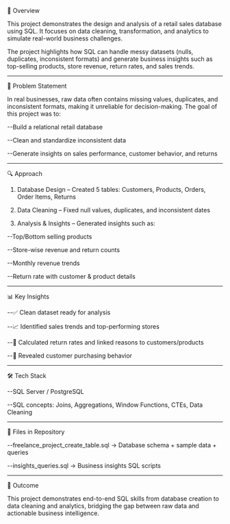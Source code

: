 📌 Overview

This project demonstrates the design and analysis of a retail sales database using SQL. It focuses on data cleaning, transformation, and analytics to simulate real-world business challenges.

The project highlights how SQL can handle messy datasets (nulls, duplicates, inconsistent formats) and generate business insights such as top-selling products, store revenue, return rates, and sales trends.

--------------------------------------------------------------------------------------------------------------------------------------------------------------------

🎯 Problem Statement

In real businesses, raw data often contains missing values, duplicates, and inconsistent formats, making it unreliable for decision-making.
The goal of this project was to:

  --Build a relational retail database

--Clean and standardize inconsistent data

--Generate insights on sales performance, customer behavior, and returns

--------------------------------------------------------------------------------------------------------------------------------------------------------------------

🔍 Approach

1. Database Design – Created 5 tables: Customers, Products, Orders, Order Items, Returns

2. Data Cleaning – Fixed null values, duplicates, and inconsistent dates

3. Analysis & Insights – Generated insights such as:

--Top/Bottom selling products

--Store-wise revenue and return counts

--Monthly revenue trends

--Return rate with customer & product details

--------------------------------------------------------------------------------------------------------------------------------------------------------------------

📊 Key Insights

--✅ Clean dataset ready for analysis

--📈 Identified sales trends and top-performing stores

--🔄 Calculated return rates and linked reasons to customers/products

--🛒 Revealed customer purchasing behavior

--------------------------------------------------------------------------------------------------------------------------------------------------------------------

🛠️ Tech Stack

--SQL Server / PostgreSQL

--SQL concepts: Joins, Aggregations, Window Functions, CTEs, Data Cleaning

--------------------------------------------------------------------------------------------------------------------------------------------------------------------

📂 Files in Repository

--freelance_project_create_table.sql → Database schema + sample data + queries

--insights_queries.sql → Business insights SQL scripts

--------------------------------------------------------------------------------------------------------------------------------------------------------------------

🚀 Outcome

This project demonstrates end-to-end SQL skills from database creation to data cleaning and analytics, bridging the gap between raw data and actionable business intelligence.
